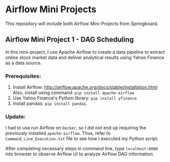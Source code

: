 # Airflow Mini Projects

This repository will include both Airflow Mini-Projects from Springboard.

## Airflow Mini Project 1 - DAG Scheduling
In this mini-project, I use Apache Airflow to create a data pipeline to extract online stock market data and deliver analytical results using Yahoo Finance as a data source.

### Prerequisites:
1) Install Airflow: http://airflow.apache.org/docs/stable/installation.html 
Also, install using command: ```pip install apache-airflow```
2) Use Yahoo Finance's Python library: ```pip install yfinance```
3) Install pandas: ```pip install pandas```.

### Update:
I had to use run Airflow on ```Docker```, so I did not end up requiring the previously installed ```apache-airflow```. Thus, refer to ```Command_Line_Execution.txt``` file to see how I executed my Python script.


After completing necessary steps in command line, type ```localhost:8080``` into browser to observe Airflow UI to analyze Airflow DAG information.
